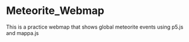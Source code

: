# Meteorite_Webmap
This is a practice webmap that shows global meteorite events using p5.js and mappa.js
